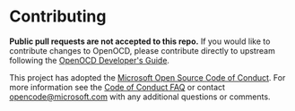 # Contributing

**Public pull requests are not accepted to this repo.** If you would like to
contribute changes to OpenOCD, please contribute directly to upstream following
the [OpenOCD Developer's Guide](http://openocd.org/doc/doxygen/html/index.html).

This project has adopted the [Microsoft Open Source Code of Conduct](
https://opensource.microsoft.com/codeofconduct/). For more information see the
[Code of Conduct FAQ](https://opensource.microsoft.com/codeofconduct/faq) or
contact [opencode@microsoft.com](mailto:opencode@microsoft.com) with any
additional questions or comments.